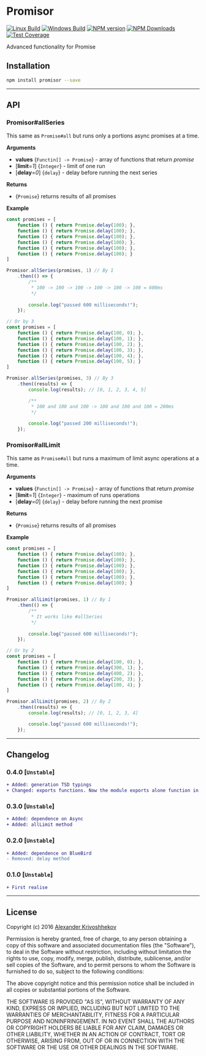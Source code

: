 # Promisor

[![Linux Build][travis-image]][travis-url]
[![Windows Build][appveyor-image]][appveyor-url]
[![NPM version][npm-v-image]][npm-url]
[![NPM Downloads][npm-dm-image]][npm-url]
[![Test Coverage][coveralls-image]][coveralls-url]


Advanced functionality for Promise

## Installation
```sh
npm install promisor --save
```

--------------------------------------------------------------------------------

## API
### Promisor\#allSeries
This same as `Promise#all` but runs only a portions async promises at a time.

**Arguments**
* **values** {`Functin[] -> Promise`}      - array of functions that return *promise*
* [**limit**=*1*] {`Integer`}   - limit of one run
* [**delay**=*0*] {`delay`}     - delay before running the next series

**Returns**
* {`Promise`} returns results of all promises

**Example**

```js
const promises = [
    function () { return Promise.delay(100); },
    function () { return Promise.delay(100); },
    function () { return Promise.delay(100); },
    function () { return Promise.delay(100); },
    function () { return Promise.delay(100); },
    function () { return Promise.delay(100); }
]

Promisor.allSeries(promises, 1) // By 1
    .then(() => {
        /**
         * 100 -> 100 -> 100 -> 100 -> 100 -> 100 = 600ms
         */
        
        console.log("passed 600 milliseconds!");
    });

// Or by 3
const promises = [
    function () { return Promise.delay(100, 0); },
    function () { return Promise.delay(100, 1); },
    function () { return Promise.delay(100, 2); },
    function () { return Promise.delay(100, 3); },
    function () { return Promise.delay(100, 4); },
    function () { return Promise.delay(100, 5); }
]

Promisor.allSeries(promises, 3) // By 3
    .then((results) => {
        console.log(results); // [0, 1, 2, 3, 4, 5]

        /**
         * 100 and 100 and 100 -> 100 and 100 and 100 = 200ms
         */
        
        console.log("passed 200 milliseconds!");
    });
```

### Promisor\#allLimit

This same as `Promise#all` but runs a maximum of limit async operations at a time.

**Arguments**
* **values** {`Functin[] -> Promise`}      - array of functions that return *promise*
* [**limit**=*1*] {`Integer`}   - maximum of runs operations
* [**delay**=*0*] {`delay`}     - delay before running the next promise

**Returns**
* {`Promise`} returns results of all promises

**Example**

```js
const promises = [
    function () { return Promise.delay(100); },
    function () { return Promise.delay(100); },
    function () { return Promise.delay(100); },
    function () { return Promise.delay(100); },
    function () { return Promise.delay(100); },
    function () { return Promise.delay(100); }
]

Promisor.allLimit(promises, 1) // By 1
    .then(() => {
        /**
         * It works like #allSeries
         */
        
        console.log("passed 600 milliseconds!");
    });

// Or by 2
const promises = [
    function () { return Promise.delay(100, 0); },
    function () { return Promise.delay(300, 1); },
    function () { return Promise.delay(400, 2); },
    function () { return Promise.delay(200, 3); },
    function () { return Promise.delay(100, 4); }
]

Promisor.allLimit(promises, 2) // By 2
    .then((results) => {
        console.log(results); // [0, 1, 2, 3, 4]

        console.log("passed 600 milliseconds!");
    });
```

--------------------------------------------------------------------------------

## Changelog
### 0.4.0 [`Unstable`]
```diff
+ Added: generation TSD typings
+ Changed: exports functions. Now the module exports alone function in ES6 style
```

### 0.3.0 [`Unstable`]
```diff
+ Added: dependence on Async
+ Added: allLimit method
```

### 0.2.0 [`Unstable`]
```diff
+ Added: dependence on BlueBird
- Removed: delay method
```

### 0.1.0 [`Unstable`]
```diff
+ First realise
```

--------------------------------------------------------------------------------

## License
Copyright (c)  2016 [Alexander Krivoshhekov](http://github.com/SuperPaintman)

Permission is hereby granted, free of charge, to any person obtaining a copy of this software and associated documentation files (the "Software"), to deal in the Software without restriction, including without limitation the rights to use, copy, modify, merge, publish, distribute, sublicense, and/or sell copies of the Software, and to permit persons to whom the Software is furnished to do so, subject to the following conditions:

The above copyright notice and this permission notice shall be included in all copies or substantial portions of the Software.

THE SOFTWARE IS PROVIDED "AS IS", WITHOUT WARRANTY OF ANY KIND, EXPRESS OR IMPLIED, INCLUDING BUT NOT LIMITED TO THE WARRANTIES OF MERCHANTABILITY, FITNESS FOR A PARTICULAR PURPOSE AND NONINFRINGEMENT. IN NO EVENT SHALL THE AUTHORS OR COPYRIGHT HOLDERS BE LIABLE FOR ANY CLAIM, DAMAGES OR OTHER LIABILITY, WHETHER IN AN ACTION OF CONTRACT, TORT OR OTHERWISE, ARISING FROM, OUT OF OR IN CONNECTION WITH THE SOFTWARE OR THE USE OR OTHER DEALINGS IN THE SOFTWARE.

[npm-url]: https://www.npmjs.com/package/promisor
[npm-v-image]: https://img.shields.io/npm/v/promisor.svg
[npm-dm-image]: https://img.shields.io/npm/dm/Promisor.svg
[travis-image]: https://img.shields.io/travis/SuperPaintman/Promisor/master.svg?label=linux
[travis-url]: https://travis-ci.org/SuperPaintman/Promisor
[appveyor-image]: https://img.shields.io/appveyor/ci/SuperPaintman/Promisor/master.svg?label=windows
[appveyor-url]: https://ci.appveyor.com/project/SuperPaintman/Promisor
[coveralls-image]: https://img.shields.io/coveralls/SuperPaintman/Promisor/master.svg
[coveralls-url]: https://coveralls.io/r/SuperPaintman/Promisor?branch=master
